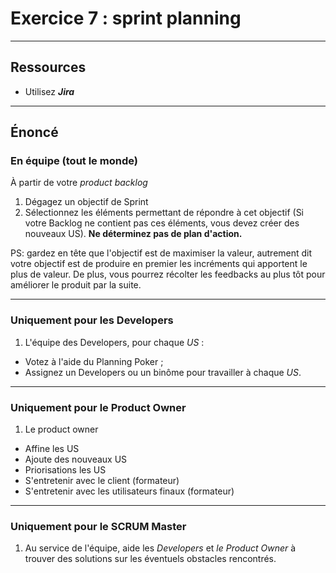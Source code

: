 # Exercice 7 : sprint planning

---

## Ressources

- Utilisez ***Jira***

---

## Énoncé

### En équipe (tout le monde)

À partir de votre *product backlog*
1. Dégagez un objectif de Sprint
2. Sélectionnez les éléments permettant de répondre à cet objectif (Si votre Backlog ne contient pas ces éléments, vous devez créer des nouveaux US).
**Ne déterminez pas de plan d'action.**

PS: gardez en tête que l'objectif est de maximiser la valeur, autrement dit votre objectif est de produire en premier les incréments qui apportent le plus de valeur. De plus, vous pourrez récolter les feedbacks au plus tôt pour améliorer le produit par la suite.

---

### Uniquement pour les Developers

1. L'équipe des Developers, pour chaque *US* :
- Votez à l'aide du Planning Poker ;
- Assignez un Developers ou un binôme pour travailler à chaque *US*.

---

### Uniquement pour le Product Owner

1. Le product owner
- Affine les US
- Ajoute des nouveaux US
- Priorisations les US
- S'entretenir avec le client (formateur)
- S'entretenir avec les utilisateurs finaux (formateur)

---

### Uniquement pour le SCRUM Master

1. Au service de l'équipe, aide les *Developers* et *le Product Owner* à trouver des solutions sur les éventuels obstacles rencontrés.

